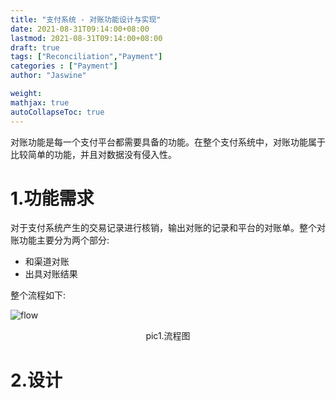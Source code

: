 ```yaml
---
title: "支付系统 - 对账功能设计与实现"
date: 2021-08-31T09:14:00+08:00
lastmod: 2021-08-31T09:14:00+08:00
draft: true
tags: ["Reconciliation","Payment"]
categories : ["Payment"]
author: "Jaswine"

weight:
mathjax: true
autoCollapseToc: true
---
```


对账功能是每一个支付平台都需要具备的功能。在整个支付系统中，对账功能属于比较简单的功能，并且对数据没有侵入性。

# 1.功能需求

对于支付系统产生的交易记录进行核销，输出对账的记录和平台的对账单。整个对账功能主要分为两个部分:

- 和渠道对账
- 出具对账结果

整个流程如下:


![flow](http://www-jaswine.oss-cn-shanghai.aliyuncs.com/Site/blog/reconciliation/flow.svg)
<div align="center"><span> pic1.流程图 </span> </div>

# 2.设计




